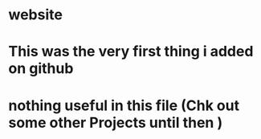 # website
# This was the very first thing i added on github 
# nothing useful in this file (Chk out some other Projects until then )

